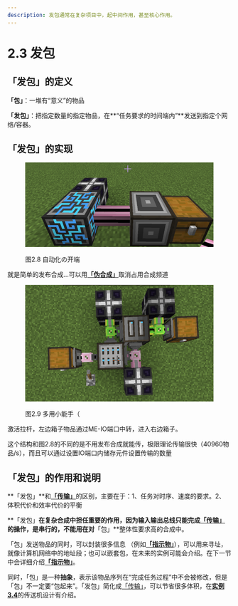 ```yaml
---
description: 发包通常在复杂项目中，起中间作用，甚至核心作用。
---
```


# 2.3 发包

## 「发包」的定义

**「包」**：一堆有“意义”的物品

**「发包」**：把指定数量的指定物品，在**“任务要求的时间端内”**发送到指定个网络/容器。

## 「发包」的实现 <a href="#_toc137910912" id="_toc137910912"></a>

<figure><img src="../.gitbook/assets/image (3).png" alt=""><figcaption><p>图2.8 自动化の开端</p></figcaption></figure>

就是简单的发布合成…可以用[**「伪合成」**](../3-实例/3.1-伪合成（高级发包）.md)取消占用合成频道

<figure><img src="../.gitbook/assets/image (9).png" alt=""><figcaption><p>图2.9 多用小能手（</p></figcaption></figure>

激活拉杆，左边箱子物品通过ME-IO端口中转，进入右边箱子。

这个结构和图2.8的不同的是不用发布合成就能传，极限理论传输很快（40960物品/s），而且可以通过设置IO端口内储存元件设置传输的数量

## 「发包」的作用和说明 <a href="#_toc137910913" id="_toc137910913"></a>

**「发包」**和[**「传输」**](2.1-物品（数据）传输.md)的区别，主要在于：1、任务对时序、速度的要求。2、体积代价和效率代价的平衡

**「发包」**在复杂合成中担任重要的作用，因为输入输出总线只能完成[**「传输」**](2.1-物品（数据）传输.md)的操作，是串行的，不能用在对**「包」**整体性要求高的合成中。

「包」发送物品的同时，可以封装很多信息 （例如[**「指示物」**](2.4-指示物.md)），可以用来寻址，就像计算机网络中的地址段；也可以嵌套包，在未来的实例可能会介绍。在下一节中会详细介绍[**「指示物」**](2.4-指示物.md)。

同时，「包」是一种**抽象**，表示该物品序列在“完成任务过程”中不会被修改，但是「包」不一定要“包起来”。「发包」简化成[「传输」](2.1-物品（数据）传输.md)，可以节省很多体积，在[**实例3.4**](../3-实例/3.4-传送机.md)的传送机设计有介绍。
